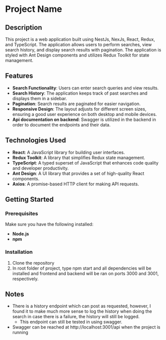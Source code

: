 # Project Name

## Description

This project is a web application built using NestJs, NexJs, React, Redux, and TypeScript. The application allows users to perform searches, view search history, and display search results with pagination. 
The application is styled with Ant Design components and utilizes Redux Toolkit for state management.

## Features

- **Search Functionality**: Users can enter search queries and view results.
- **Search History**: The application keeps track of past searches and displays them in a sidebar.
- **Pagination**: Search results are paginated for easier navigation.
- **Responsive Design**: The layout adjusts for different screen sizes, ensuring a good user experience on both desktop and mobile devices.
- **Api documentation on backend**: Swagger is utilized in the backend in order to document the endpoints and their data.

## Technologies Used

- **React**: A JavaScript library for building user interfaces.
- **Redux Toolkit**: A library that simplifies Redux state management.
- **TypeScript**: A typed superset of JavaScript that enhances code quality and developer productivity.
- **Ant Design**: A UI library that provides a set of high-quality React components.
- **Axios**: A promise-based HTTP client for making API requests.

## Getting Started

### Prerequisites

Make sure you have the following installed:

- **Node.js**
- **npm**

### Installation

1. Clone the repository
2. In root folder of project, type npm start and all dependencies will be installed and frontend and backend will be ran on ports 3000 and 3001, respectively.

## Notes
- There is a history endpoint which can post as requested, however, I found it to make much more sense to log the history when doing the search in case there is a failure, the history will still be logged. 
    - This endpoint can still be tested in using swagger.
- Swagger can be reached at http://localhost:3001/api when the project is running
